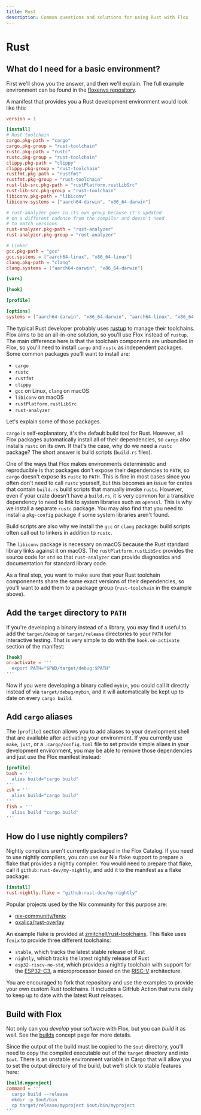 ```yaml
---
title: Rust
description: Common questions and solutions for using Rust with Flox
---
```


# Rust

## What do I need for a basic environment?

First we'll show you the answer, and then we'll explain.
The full example environment can be found in the [floxenvs repository][example_env].

A manifest that provides you a Rust development environment would look like
this:

```toml title="Rust development environment"
version = 1

[install]
# Rust toolchain
cargo.pkg-path = "cargo"
cargo.pkg-group = "rust-toolchain"
rustc.pkg-path = "rustc"
rustc.pkg-group = "rust-toolchain"
clippy.pkg-path = "clippy"
clippy.pkg-group = "rust-toolchain"
rustfmt.pkg-path = "rustfmt"
rustfmt.pkg-group = "rust-toolchain"
rust-lib-src.pkg-path = "rustPlatform.rustLibSrc"
rust-lib-src.pkg-group = "rust-toolchain"
libiconv.pkg-path = "libiconv"
libiconv.systems = ["aarch64-darwin", "x86_64-darwin"]

# rust-analyzer goes in its own group because it's updated
# on a different cadence from the compiler and doesn't need
# to match versions
rust-analyzer.pkg-path = "rust-analyzer"
rust-analyzer.pkg-group = "rust-analyzer"

# Linker
gcc.pkg-path = "gcc"
gcc.systems = ["aarch64-linux", "x86_64-linux"]
clang.pkg-path = "clang"
clang.systems = ["aarch64-darwin", "x86_64-darwin"]

[vars]

[hook]

[profile]

[options]
systems = ["aarch64-darwin", "x86_64-darwin", "aarch64-linux", "x86_64-linux"]
```

The typical Rust developer probably uses [rustup][rustup] to manage their
toolchains.
Flox aims to be an all-in-one solution, so you'll use Flox instead of `rustup`.
The main difference here is that the toolchain components are unbundled in
Flox,
so you'll need to install `cargo` and `rustc` as independent packages.
Some common packages you'll want to install are:

- `cargo`
- `rustc`
- `rustfmt`
- `clippy`
- `gcc` on Linux, `clang` on macOS
- `libiconv` on macOS
- `rustPlatform.rustLibSrc`
- `rust-analyzer`

Let's explain some of those packages.

`cargo` is self-explanatory, it's the default build tool for Rust.
However, all Flox packages automatically install all of their dependencies,
so `cargo` also installs `rustc` on its own.
If that's the case, why do we need a `rustc` package?
The short answer is build scripts (`build.rs` files).

One of the ways that Flox makes environments deterministic and reproducible
is that packages don't expose their dependencies to `PATH`,
so `cargo` doesn't expose its `rustc` to `PATH`.
This is fine in most cases since you often don't need to call `rustc` yourself,
but this becomes an issue for crates that contain `build.rs` build scripts that
manually invoke `rustc`.
However, even if your crate doesn't have a `build.rs`,
it is very common for a transitive dependency to need to link to system
libraries such as `openssl`.
This is why we install a separate `rustc` package.
You may also find that you need to install a `pkg-config` package if some
system libraries aren't found.

Build scripts are also why we install the `gcc` or `clang` package:
build scripts often call out to linkers in addition to `rustc`.

The `libiconv` package is necessary on macOS because the Rust standard library
links against it on macOS.
The `rustPlatform.rustLibSrc` provides the source code for `std` so that
`rust-analyzer` can provide diagnostics and documentation for standard library
code.

As a final step, you want to make sure that your Rust toolchain componenents
share the same exact versions of their dependencies,
so you'll want to add them to a package group
(`rust-toolchain` in the example above).

## Add the `target` directory to `PATH`

If you're developing a binary instead of a library,
you may find it useful to add the `target/debug` or `target/release`
directories to your `PATH` for interactive testing.
That is very simple to do with the `hook.on-activate` section of the manifest:

```toml
[hook]
on-activate = '''
  export PATH="$PWD/target/debug:$PATH"
'''
```

Now if you were developing a binary called `mybin`,
you could call it directly instead of via `target/debug/mybin`,
and it will automatically be kept up to date on every `cargo build`.

## Add `cargo` aliases

The `[profile]` section allows you to add aliases to your development shell
that are available after activating your environment.
If you currently use `make`, `just`, or a `.cargo/config.toml` file to set
provide simple aliaes in your development environment,
you may be able to remove those dependencies and just use the Flox manifest
instead:

```toml
[profile]
bash = '''
  alias build="cargo build"
'''
zsh = '''
  alias build="cargo build"
'''
fish = '''
  alias build "cargo build"
'''
```

## How do I use nightly compilers?

Nightly compilers aren't currently packaged in the Flox Catalog.
If you need to use nightly compilers,
you can use our Nix flake support to prepare a flake that provides a nightly
compiler.
You would need to prepare that flake, call it `github:rust-dev/my-nightly`,
and add it to the manifest as a flake package:

```toml
[install]
rust-nightly.flake = "github:rust-dev/my-nightly"
```

Popular projects used by the Nix community for this purpose are:

- [nix-community/fenix][fenix]
- [oxalica/rust-overlay][rust-overlay]

[rustup]: https://rustup.rs
[fenix]: https://github.com/nix-community/fenix
[rust-overlay]: https://github.com/oxalica/rust-overlay

An example flake is provided at [zmitchell/rust-toolchains][custom-toolchains].
This flake uses `fenix` to provide three different toolchains:

- `stable`, which tracks the latest stable release of Rust
- `nightly`, which tracks the latest nightly release of Rust
- `esp32-riscv-no-std`, which provides a nightly toolchain with support for the [ESP32-C3][esp32], a microprocessor based on the [RISC-V][risc-v] architecture.

You are encouraged to fork that repository and use the examples to provide your own custom Rust toolchains.
It includes a GitHub Action that runs daily to keep up to date with the latest Rust releases.

## Build with Flox

Not only can you _develop_ your software with Flox, but you can _build_ it as well.
See the [builds][build-concept] concept page for more details.

Since the output of the build must be copied to the `$out` directory, you'll need to copy the compiled executable out of the `target` directory and into `$out`.
There is an unstable environment variable in Cargo that will allow you to set the output directory of the build, but we'll stick to stable features here:

```toml
[build.myproject]
command = '''
  cargo build --release
  mkdir -p $out/bin
  cp target/release/myproject $out/bin/myproject
'''
```

[example_env]: https://github.com/flox/floxenvs/tree/main/rust
[custom-toolchains]: https://github.com/zmitchell/rust-toolchains
[esp32]: https://www.espressif.com/en/products/socs/esp32
[risc-v]: https://en.wikipedia.org/wiki/RISC-V
[build-concept]: ../../concepts/manifest-builds.md

